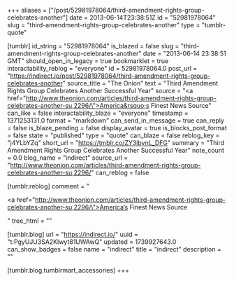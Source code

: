 +++
aliases = ["/post/52981978064/third-amendment-rights-group-celebrates-another"]
date = 2013-06-14T23:38:51Z
id = "52981978064"
slug = "third-amendment-rights-group-celebrates-another"
type = "tumblr-quote"

[tumblr]
id_string = "52981978064"
is_blazed = false
slug = "third-amendment-rights-group-celebrates-another"
date = "2013-06-14 23:38:51 GMT"
should_open_in_legacy = true
bookmarklet = true
interactability_reblog = "everyone"
id = 52981978064.0
post_url = "https://indirect.io/post/52981978064/third-amendment-rights-group-celebrates-another"
source_title = "The Onion"
text = "Third Amendment Rights Group Celebrates Another Successful Year"
source = "<a href=\"http://www.theonion.com/articles/third-amendment-rights-group-celebrates-another-su,2296/\">America&rsquo;s Finest News Source</a>"
can_like = false
interactability_blaze = "everyone"
timestamp = 1371253131.0
format = "markdown"
can_send_in_message = true
can_reply = false
is_blaze_pending = false
display_avatar = true
is_blocks_post_format = false
state = "published"
type = "quote"
can_blaze = false
reblog_key = "j4YLbYZq"
short_url = "https://tmblr.co/ZY3jbynL_DFG"
summary = "Third Amendment Rights Group Celebrates Another Successful Year"
note_count = 0.0
blog_name = "indirect"
source_url = "http://www.theonion.com/articles/third-amendment-rights-group-celebrates-another-su,2296/"
can_reblog = false

[tumblr.reblog]
comment = "<p><a href=\"http://www.theonion.com/articles/third-amendment-rights-group-celebrates-another-su,2296/\">America’s Finest News Source</a></p>"
tree_html = ""

[tumblr.blog]
url = "https://indirect.io/"
uuid = "t:PgyUJU3SA2Klwyt81UWAwQ"
updated = 1739927643.0
can_show_badges = false
name = "indirect"
title = "indirect"
description = ""

[tumblr.blog.tumblrmart_accessories]
+++
